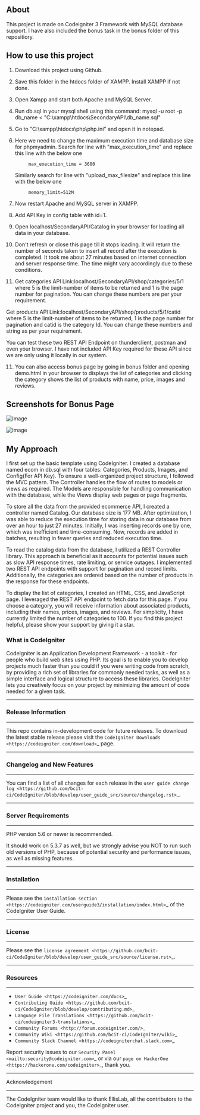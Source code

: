 ## About
This project is made on Codeigniter 3 Framework with MySQL database support. I have also included the bonus task in the bonus folder of this repositiory.


## How to use this project

1. Download this project using Github.
2. Save this folder in the htdocs folder of XAMPP. Install XAMPP if not done.
3. Open Xampp and start both Apache and MySQL Server.
4. Run db.sql in your mysql shell using this command: mysql -u root -p db_name < "C:\xampp\htdocs\SecondaryAPI\db_name.sql"
5. Go to "C:\xampp\htdocs\php\php.ini" and open it in notepad.
6. Here we need to change the maximum execution time and database size for phpmyadmin.
 	Search for line with "max_execution_time" and replace this line with the below one

			max_execution_time = 3600

	Similarly search for line with "upload_max_filesize" and replace this line with the below one

			memory_limit=512M

8. Now restart Apache and MySQL server in XAMPP.
9. Add API Key in config table with id=1.
10. Open localhost/SecondaryAPI/Catalog in your browser for loading all data in your database.
11. Don't refresh or close this page till it stops loading. It will return the number of seconds taken to insert all record after the execution is completed.
	It took me about 27 minutes based on internet connection and server response time. The time might vary accordingly due to these conditions.
12. Get categories API Link:localhost/SecondaryAPI/shop/categories/5/1
where 5 is the limit-number of items to be returned and 1 is the page number for pagination. You can change these numbers are per your requirement.

Get products API Link:localhost/SecondaryAPI/shop/products/5/1/catid
where 5 is the limit-number of items to be returned, 1 is the page number for pagination and catid is the category Id. You can change these numbers and string as per your requirement.

You can test these two REST API Endpoint on thunderclient, postman and even your browser. I have not included API Key required for these API since we are only using it locally in our system.
 
11. You can also access bonus page by going in bonus folder and opening demo.html in your browser to displays the list of categories and clicking the category shows the list of products with name, price, images and reviews.

## Screenshots for Bonus Page

![image](https://github.com/ankpan18/SecondaryAPI/assets/79756942/acd2f9df-b36c-4ef7-a887-70cdcad85060)


![image](https://github.com/ankpan18/SecondaryAPI/assets/79756942/a7f4c62a-e71f-466f-a26d-61673bce4658)


## My Approach

I first set up the basic template using CodeIgniter. I created a database named ecom in db.sql with four tables: Categories, Products, Images, and Config(For API Key). To ensure a well-organized project structure, I followed the MVC pattern. The Controller handles the flow of routes to models or views as required. The Models are responsible for handling communication with the database, while the Views display web pages or page fragments.

To store all the data from the provided ecommerce API, I created a controller named Catalog. Our database size is 177 MB. After optimization, I was able to reduce the execution time for storing data in our database from over an hour to just 27 minutes. Initially, I was inserting records one by one, which was inefficient and time-consuming. Now, records are added in batches, resulting in fewer queries and reduced execution time.

To read the catalog data from the database, I utilized a REST Controller library. This approach is beneficial as it accounts for potential issues such as slow API response times, rate limiting, or service outages. I implemented two REST API endpoints with support for pagination and record limits. Additionally, the categories are ordered based on the number of products in the response for these endpoints.

To display the list of categories, I created an HTML, CSS, and JavaScript page. I leveraged the REST API endpoint to fetch data for this page. If you choose a category, you will receive information about associated products, including their names, prices, images, and reviews. For simplicity, I have currently limited the number of categories to 100. If you find this project helpful, please show your support by giving it a star.




### What is CodeIgniter


CodeIgniter is an Application Development Framework - a toolkit - for people
who build web sites using PHP. Its goal is to enable you to develop projects
much faster than you could if you were writing code from scratch, by providing
a rich set of libraries for commonly needed tasks, as well as a simple
interface and logical structure to access these libraries. CodeIgniter lets
you creatively focus on your project by minimizing the amount of code needed
for a given task.

*******************
### Release Information
*******************

This repo contains in-development code for future releases. To download the
latest stable release please visit the `CodeIgniter Downloads
<https://codeigniter.com/download>`_ page.

**************************
### Changelog and New Features
**************************

You can find a list of all changes for each release in the `user
guide change log <https://github.com/bcit-ci/CodeIgniter/blob/develop/user_guide_src/source/changelog.rst>`_.

*******************
### Server Requirements
*******************

PHP version 5.6 or newer is recommended.

It should work on 5.3.7 as well, but we strongly advise you NOT to run
such old versions of PHP, because of potential security and performance
issues, as well as missing features.

************
### Installation
************

Please see the `installation section <https://codeigniter.com/userguide3/installation/index.html>`_
of the CodeIgniter User Guide.

*******
### License
*******

Please see the `license
agreement <https://github.com/bcit-ci/CodeIgniter/blob/develop/user_guide_src/source/license.rst>`_.

*********
### Resources
*********

-  `User Guide <https://codeigniter.com/docs>`_
-  `Contributing Guide <https://github.com/bcit-ci/CodeIgniter/blob/develop/contributing.md>`_
-  `Language File Translations <https://github.com/bcit-ci/codeigniter3-translations>`_
-  `Community Forums <http://forum.codeigniter.com/>`_
-  `Community Wiki <https://github.com/bcit-ci/CodeIgniter/wiki>`_
-  `Community Slack Channel <https://codeigniterchat.slack.com>`_

Report security issues to our `Security Panel <mailto:security@codeigniter.com>`_
or via our `page on HackerOne <https://hackerone.com/codeigniter>`_, thank you.

***************
Acknowledgement
***************

The CodeIgniter team would like to thank EllisLab, all the
contributors to the CodeIgniter project and you, the CodeIgniter user.
